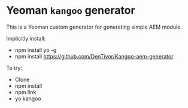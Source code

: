 Yeoman `kangoo` generator
=======================

This is a Yeoman custom generator for generating simple AEM module.

Implicitly install:

* npm install yo -g
* npm install https://github.com/DenTivor/Kangoo-aem-generator

To try:

* Clone
* npm install
* npm link
* yo kangoo
